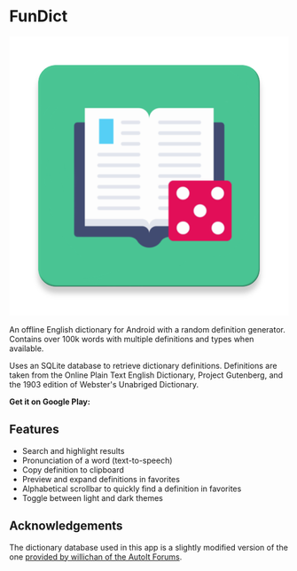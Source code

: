 # FunDict

![](app/src/main/ic_launcher-web.png)

An offline English dictionary for Android with a random definition generator. Contains over 100k words with multiple definitions and types when available. 

Uses an SQLite database to retrieve dictionary definitions. Definitions are taken from the Online Plain Text English Dictionary, Project Gutenberg, and the 1903 edition of Webster's Unabriged Dictionary.

**Get it on Google Play:**

## Features
- Search and highlight results
- Pronunciation of a word (text-to-speech)
- Copy definition to clipboard
- Preview and expand definitions in favorites
- Alphabetical scrollbar to quickly find a definition in favorites
- Toggle between light and dark themes

## Acknowledgements
The dictionary database used in this app is a slightly modified version of the one [provided by willichan of the AutoIt Forums](https://www.autoitscript.com/forum/files/file/419-dictionary_bigdb/).

